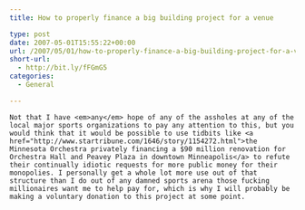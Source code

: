 ```yaml
---
title: How to properly finance a big building project for a venue

type: post
date: 2007-05-01T15:55:22+00:00
url: /2007/05/01/how-to-properly-finance-a-big-building-project-for-a-venue/
short-url:
  - http://bit.ly/fFGmG5
categories:
  - General

---
```

<div class='microid-mailto+http:sha1:0472a0d793a31430d66e5a5eac78387df2035c90'>
  
    Not that I have <em>any</em> hope of any of the assholes at any of the local major sports organizations to pay any attention to this, but you would think that it would be possible to use tidbits like <a href="http://www.startribune.com/1646/story/1154272.html">the Minnesota Orchestra privately financing a $90 million renovation for Orchestra Hall and Peavey Plaza in downtown Minneapolis</a> to refute their continually idiotic requests for more public money for their monopolies. I personally get a whole lot more use out of that structure than I do out of any damned sports arena those fucking millionaires want me to help pay for, which is why I will probably be making a voluntary donation to this project at some point.
  
